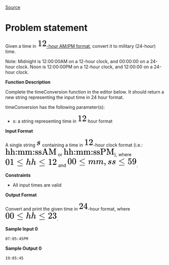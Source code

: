 [Source](https://www.hackerrank.com/challenges/time-conversion)
# Problem statement
Given a time in [![](./Resources/Element1.svg)-hour AM/PM format](https://en.wikipedia.org/wiki/12-hour_clock), convert it to military (24-hour) time.  

Note: Midnight is 12:00:00AM on a 12-hour clock, and 00:00:00 on a 24-hour clock. Noon is 12:00:00PM on a 12-hour clock, and 12:00:00 on a 24-hour clock. 


**Function Description**  

Complete the timeConversion function in the editor below.  It should return a new string representing the input time in 24 hour format.  

timeConversion has the following parameter(s):


* s: a string representing time in ![](./Resources/Element1.svg) hour format  

**Input Format**

A single string ![](./Resources/Element2.svg) containing a time in ![](./Resources/Element1.svg)-hour clock format (i.e.: ![](./Resources/Element3.svg) or ![](./Resources/Element4.svg)), where ![](./Resources/Element5.svg) and ![](./Resources/Element6.svg).


**Constraints**


* All input times are valid

**Output Format**

Convert and print the given time in ![](./Resources/Element7.svg)-hour format, where ![](./Resources/Element8.svg).


**Sample Input 0**

```
07:05:45PM
```

**Sample Output 0**

```
19:05:45
```
